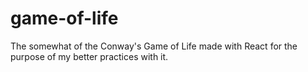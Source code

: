 # game-of-life
The somewhat of the Conway's Game of Life made with React for the purpose of my better practices with it.
